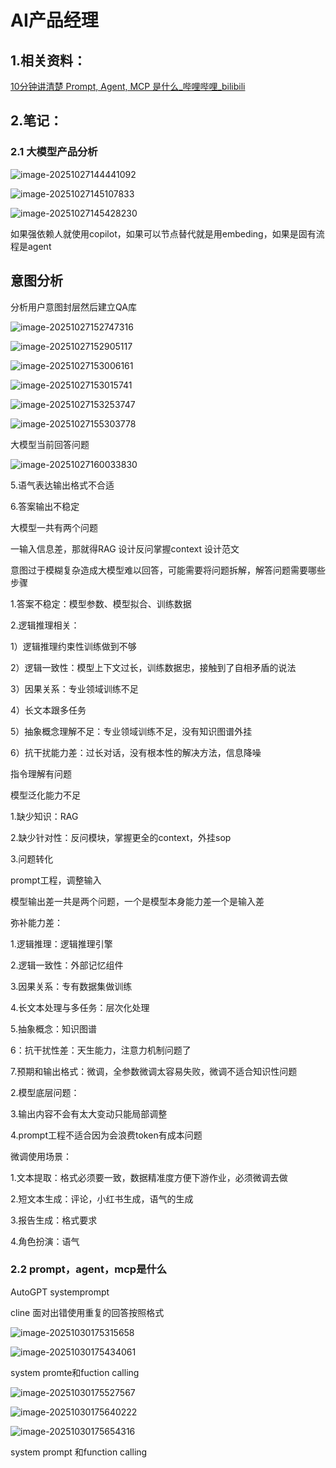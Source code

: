 # AI产品经理

## 1.相关资料：

[10分钟讲清楚 Prompt, Agent, MCP 是什么_哔哩哔哩_bilibili](https://www.bilibili.com/video/BV1aeLqzUE6L/?spm_id_from=333.337.search-card.all.click&vd_source=8b69015a784e94f6a869001308d33fa5)

## 2.笔记：

### 2.1 大模型产品分析

![image-20251027144441092](./pic/image-20251027144441092.png)

![image-20251027145107833](./pic/image-20251027145107833.png)

![image-20251027145428230](./pic/image-20251027145428230.png)

如果强依赖人就使用copilot，如果可以节点替代就是用embeding，如果是固有流程是agent

## 意图分析

分析用户意图封层然后建立QA库

![image-20251027152747316](./pic/image-20251027152747316.png)

![image-20251027152905117](./pic/image-20251027152905117.png)

![image-20251027153006161](./pic/image-20251027153006161.png)

![image-20251027153015741](./pic/image-20251027153015741.png)

![image-20251027153253747](./pic/image-20251027153253747.png)

![image-20251027155303778](./pic/image-20251027155303778.png)

大模型当前回答问题

![image-20251027160033830](./pic/image-20251027160033830.png)

5.语气表达输出格式不合适

6.答案输出不稳定

大模型一共有两个问题

一输入信息差，那就得RAG 设计反问掌握context 设计范文

意图过于模糊复杂造成大模型难以回答，可能需要将问题拆解，解答问题需要哪些步骤

1.答案不稳定：模型参数、模型拟合、训练数据

2.逻辑推理相关：

1）逻辑推理约束性训练做到不够

2）逻辑一致性：模型上下文过长，训练数据忠，接触到了自相矛盾的说法

3）因果关系：专业领域训练不足

4）长文本跟多任务

5）抽象概念理解不足：专业领域训练不足，没有知识图谱外挂

6）抗干扰能力差：过长对话，没有根本性的解决方法，信息降噪

指令理解有问题

模型泛化能力不足

1.缺少知识：RAG

2.缺少针对性：反问模块，掌握更全的context，外挂sop

3.问题转化

prompt工程，调整输入

模型输出差一共是两个问题，一个是模型本身能力差一个是输入差

弥补能力差：

1.逻辑推理：逻辑推理引擎

2.逻辑一致性：外部记忆组件

3.因果关系：专有数据集做训练

4.长文本处理与多任务：层次化处理

5.抽象概念：知识图谱

6：抗干扰性差：天生能力，注意力机制问题了

7.预期和输出格式：微调，全参数微调太容易失败，微调不适合知识性问题

2.模型底层问题：

3.输出内容不会有太大变动只能局部调整

4.prompt工程不适合因为会浪费token有成本问题



微调使用场景：

1.文本提取：格式必须要一致，数据精准度方便下游作业，必须微调去做

2.短文本生成：评论，小红书生成，语气的生成

3.报告生成：格式要求

4.角色扮演：语气

### 2.2 prompt，agent，mcp是什么

AutoGPT systemprompt

cline 面对出错使用重复的回答按照格式

![image-20251030175315658](./pic/image-20251030175315658.png)

![image-20251030175434061](./pic/image-20251030175434061.png)

system promte和fuction calling

![image-20251030175527567](./pic/image-20251030175527567.png)

![image-20251030175640222](./pic/image-20251030175640222.png)

![image-20251030175654316](./pic/image-20251030175654316.png)

system prompt 和function calling

